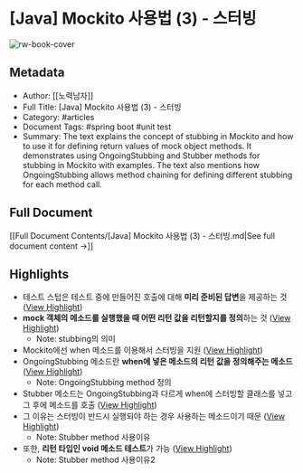 # [Java] Mockito 사용법 (3) - 스터빙

![rw-book-cover](https://img1.daumcdn.net/thumb/R800x0/?scode=mtistory2&fname=https%3A%2F%2Fblog.kakaocdn.net%2Fdn%2Fdccflr%2FbtqU92Ra8DB%2F6AwINudZl3UG1VYNvJkFZ1%2Fimg.png)

## Metadata
- Author: [[노력남자]]
- Full Title: [Java] Mockito 사용법 (3) - 스터빙
- Category: #articles
- Document Tags:  #spring boot  #unit test 
- Summary: The text explains the concept of stubbing in Mockito and how to use it for defining return values of mock object methods. It demonstrates using OngoingStubbing and Stubber methods for stubbing in Mockito with examples. The text also mentions how OngoingStubbing allows method chaining for defining different stubbing for each method call.

## Full Document
[[Full Document Contents/[Java] Mockito 사용법 (3) - 스터빙.md|See full document content →]]

## Highlights
- 테스트 스텁은 테스트 중에 만들어진 호출에 대해 **미리 준비된 답변**을 제공하는 것 ([View Highlight](https://read.readwise.io/read/01hx8j26rqzzm7j11v57gp4n8t))
- **mock 객체의 메소드를 실행했을 때 어떤 리턴 값을 리턴할지를 정의**하는 것 ([View Highlight](https://read.readwise.io/read/01hx8j2egdvw4v9na35z039hsp))
    - Note: stubbing의 의미
- Mockito에선 when 메소드를 이용해서 스터빙을 지원 ([View Highlight](https://read.readwise.io/read/01hx8j32hy02dfcef8kzf2r1pa))
- OngoingStubbing 메소드란 **when에 넣은 메소드의 리턴 값을 정의해주는 메소드** ([View Highlight](https://read.readwise.io/read/01hx8j3tp8bcdw2rdkwk6f8q7e))
    - Note: OngoingStubbing method 정의
- Stubber 메소드는 OngoingStubbing과 다르게 when에 스터빙할 클래스를 넣고 그 후에 메소드를 호출 ([View Highlight](https://read.readwise.io/read/01hx8j56s17cwgzw1z8gcxp4xb))
- 그 이유는 스터빙이 반드시 실행되야 하는 경우 사용하는 메소드이기 때문 ([View Highlight](https://read.readwise.io/read/01hx8j5m5v5rm3669f4j28af5w))
    - Note: Stubber method 사용이유
- 또한, **리턴 타입인 void 메소드 테스트**가 가능 ([View Highlight](https://read.readwise.io/read/01hx8j76dw9jwjs526r6nhqmpk))
    - Note: Stubber method 사용이유2
